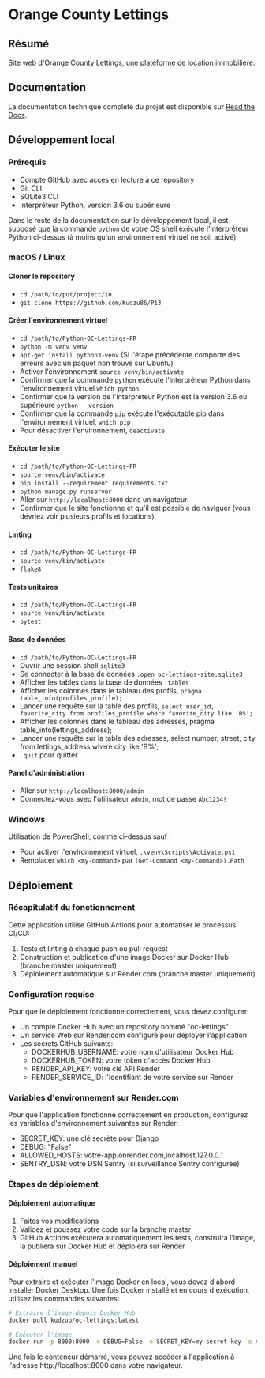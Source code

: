 # Orange County Lettings

## Résumé

Site web d'Orange County Lettings, une plateforme de location immobilière.

## Documentation

La documentation technique complète du projet est disponible sur [Read the Docs](https://p13-oc-lettings-auer-eric.readthedocs.io/).

## Développement local

### Prérequis

- Compte GitHub avec accès en lecture à ce repository
- Git CLI
- SQLite3 CLI
- Interpréteur Python, version 3.6 ou supérieure

Dans le reste de la documentation sur le développement local, il est supposé que la commande `python` de votre OS shell exécute l'interpréteur Python ci-dessus (à moins qu'un environnement virtuel ne soit activé).

### macOS / Linux

#### Cloner le repository

- `cd /path/to/put/project/in`
- `git clone https://github.com/Kudzu86/P13`

#### Créer l'environnement virtuel

- `cd /path/to/Python-OC-Lettings-FR`
- `python -m venv venv`
- `apt-get install python3-venv` (Si l'étape précédente comporte des erreurs avec un paquet non trouvé sur Ubuntu)
- Activer l'environnement `source venv/bin/activate`
- Confirmer que la commande `python` exécute l'interpréteur Python dans l'environnement virtuel
`which python`
- Confirmer que la version de l'interpréteur Python est la version 3.6 ou supérieure `python --version`
- Confirmer que la commande `pip` exécute l'exécutable pip dans l'environnement virtuel, `which pip`
- Pour désactiver l'environnement, `deactivate`

#### Exécuter le site

- `cd /path/to/Python-OC-Lettings-FR`
- `source venv/bin/activate`
- `pip install --requirement requirements.txt`
- `python manage.py runserver`
- Aller sur `http://localhost:8000` dans un navigateur.
- Confirmer que le site fonctionne et qu'il est possible de naviguer (vous devriez voir plusieurs profils et locations).

#### Linting

- `cd /path/to/Python-OC-Lettings-FR`
- `source venv/bin/activate`
- `flake8`

#### Tests unitaires

- `cd /path/to/Python-OC-Lettings-FR`
- `source venv/bin/activate`
- `pytest`

#### Base de données

- `cd /path/to/Python-OC-Lettings-FR`
- Ouvrir une session shell `sqlite3`
- Se connecter à la base de données `.open oc-lettings-site.sqlite3`
- Afficher les tables dans la base de données `.tables`
- Afficher les colonnes dans le tableau des profils, `pragma table_info(profiles_profile);`
- Lancer une requête sur la table des profils, `select user_id, favorite_city from profiles_profile where favorite_city like 'B%';`
- Afficher les colonnes dans le tableau des adresses, pragma table_info(lettings_address);
- Lancer une requête sur la table des adresses, select number, street, city from lettings_address where city like 'B%';
- `.quit` pour quitter

#### Panel d'administration

- Aller sur `http://localhost:8000/admin`
- Connectez-vous avec l'utilisateur `admin`, mot de passe `Abc1234!`

### Windows

Utilisation de PowerShell, comme ci-dessus sauf :

- Pour activer l'environnement virtuel, `.\venv\Scripts\Activate.ps1` 
- Remplacer `which <my-command>` par `(Get-Command <my-command>).Path`

## Déploiement

### Récapitulatif du fonctionnement

Cette application utilise GitHub Actions pour automatiser le processus CI/CD:
1. Tests et linting à chaque push ou pull request
2. Construction et publication d'une image Docker sur Docker Hub (branche master uniquement)
3. Déploiement automatique sur Render.com (branche master uniquement)

### Configuration requise

Pour que le déploiement fonctionne correctement, vous devez configurer:
- Un compte Docker Hub avec un repository nommé "oc-lettings"
- Un service Web sur Render.com configuré pour déployer l'application
- Les secrets GitHub suivants:
  - DOCKERHUB_USERNAME: votre nom d'utilisateur Docker Hub
  - DOCKERHUB_TOKEN: votre token d'accès Docker Hub
  - RENDER_API_KEY: votre clé API Render
  - RENDER_SERVICE_ID: l'identifiant de votre service sur Render

### Variables d'environnement sur Render.com

Pour que l'application fonctionne correctement en production, configurez les variables d'environnement suivantes sur Render:
- SECRET_KEY: une clé secrète pour Django
- DEBUG: "False"
- ALLOWED_HOSTS: votre-app.onrender.com,localhost,127.0.0.1
- SENTRY_DSN: votre DSN Sentry (si surveillance Sentry configurée)

### Étapes de déploiement

#### Déploiement automatique
1. Faites vos modifications
2. Validez et poussez votre code sur la branche master
3. GitHub Actions exécutera automatiquement les tests, construira l'image, la publiera sur Docker Hub et déploiera sur Render

#### Déploiement manuel
Pour extraire et exécuter l'image Docker en local, vous devez d'abord installer Docker Desktop. 
Une fois Docker installé et en cours d'exécution, utilisez les commandes suivantes:

```bash
# Extraire l'image depuis Docker Hub
docker pull kudzuu/oc-lettings:latest

# Exécuter l'image
docker run -p 8000:8000 -e DEBUG=False -e SECRET_KEY=my-secret-key -e ALLOWED_HOSTS=localhost,127.0.0.1 kudzuu/oc-lettings:latest gunicorn --bind 0.0.0.0:8000 oc_lettings_site.wsgi:application
```

Une fois le conteneur démarré, vous pouvez accéder à l'application à l'adresse http://localhost:8000 dans votre navigateur.
